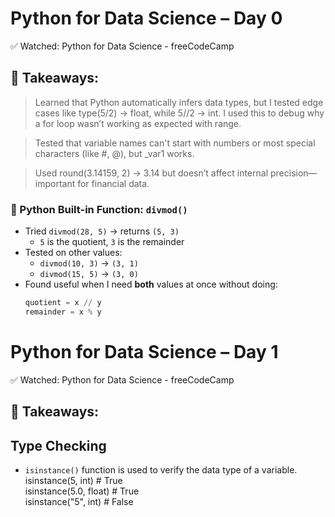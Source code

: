 # Python for Data Science – Day 0

✅ Watched: Python for Data Science - freeCodeCamp

## 🧠 Takeaways:
> Learned that Python automatically infers data types, but I tested edge cases like type(5/2) → float, while 5//2 → int. I used this to debug why a for loop wasn’t working as expected with range.

> Tested that variable names can't start with numbers or most special characters (like #, @), but _var1 works.

> Used round(3.14159, 2) → 3.14  but doesn’t affect internal precision—important for financial data.

### 🧠 Python Built-in Function: `divmod()`

- Tried `divmod(28, 5)` → returns `(5, 3)`
  - `5` is the quotient, `3` is the remainder
- Tested on other values:
  - `divmod(10, 3)` → `(3, 1)`
  - `divmod(15, 5)` → `(3, 0)`
- Found useful when I need **both** values at once without doing:
  ```python
  quotient = x // y
  remainder = x % y

# Python for Data Science – Day 1

✅ Watched: Python for Data Science - freeCodeCamp

## 🧠 Takeaways:
## Type Checking

- `isinstance()` function is used to verify the data type of a variable.
isinstance(5, int)        # True  
isinstance(5.0, float)    # True  
isinstance("5", int)      # False
